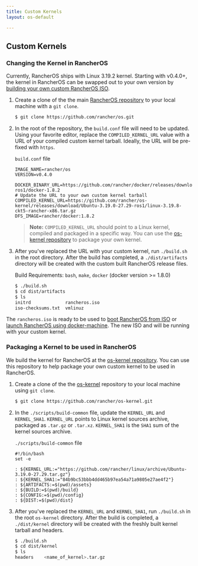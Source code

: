 ```yaml
---
title: Custom Kernels
layout: os-default

---
```


## Custom Kernels

### Changing the Kernel in RancherOS 

Currently, RancherOS ships with Linux 3.19.2 kernel. Starting with v0.4.0+, the kernel in RancherOS can be swapped out to your own version by [building your own custom RancherOS ISO]({{site.baseurl}}/os/configuration/custom-rancheros-iso/).

 1. Create a clone of the the main [RancherOS repository](https://github.com/rancher/os) to your local machine with a `git clone`. 

    ```bash
    $ git clone https://github.com/rancher/os.git
    ```

 2. In the root of the repository, the `build.conf` file will need to be updated. Using your favorite editor, replace the `COMPILED_KERNEL_URL` value with a URL of your compiled custom kernel tarball. Ideally, the URL will be pre-fixed with `https`.

     `build.conf` file

     ```
     IMAGE_NAME=rancher/os
     VERSION=v0.4.0
 
     DOCKER_BINARY_URL=https://github.com/rancher/docker/releases/download/v1.8.2-ros1/docker-1.8.2
     # Update the URL to your own custom kernel tarball
     COMPILED_KERNEL_URL=https://github.com/rancher/os-kernel/releases/download/Ubuntu-3.19.0-27.29-ros1/linux-3.19.8-ckt5-rancher-x86.tar.gz
     DFS_IMAGE=rancher/docker:1.8.2
     ```

     > **Note:** `COMPILED_KERNEL_URL` should point to a Linux kernel, compiled and packaged in a specific way. You can use the [os-kernel repository](https://github.com/rancher/os-kernel) to package your own kernel.
  
 3. After you've replaced the URL with your custom kernel, run `./build.sh` in the root directory. After the build has completed, a `./dist/artifacts` directory will be created with the custom built RancherOS release files. 

     Build Requirements: `bash`, `make`, `docker` (docker version >= 1.8.0)
     
     ```bash
     $ ./build.sh
     $ cd dist/artifacts
     $ ls
     initrd             rancheros.iso
     iso-checksums.txt	vmlinuz
     ```

The `rancheros.iso` is ready to be used to [boot RancherOS from ISO]({{site.baseurl}}/os/running-rancheros/workstation/boot-from-iso/) or [launch RancherOS using docker-machine]({{site.baseurl}}/os/running-rancheros/workstation/docker-machine). The new ISO and will be running with your custom kernel. 

### Packaging a Kernel to be used in RancherOS

We build the kernel for RancherOS at the [os-kernel repository](https://github.com/rancher/os-kernel). You can use this repository to help package your own custom kernel to be used in RancherOS.


1. Create a clone of the the [os-kernel](https://github.com/rancher/os-kernel) repository to your local machine using `git clone`.

     ```bash
     $ git clone https://github.com/rancher/os-kernel.git
     ```

2. In the `./scripts/build-common` file, update the `KERNEL_URL` and `KERNEL_SHA1`. `KERNEL_URL` points to Linux kernel sources archive, packaged as `.tar.gz` or `.tar.xz`. `KERNEL_SHA1` is the `SHA1` sum of the kernel sources archive.

     `./scripts/build-common` file

     ```
    #!/bin/bash
     set -e

     : ${KERNEL_URL:="https://github.com/rancher/linux/archive/Ubuntu-3.19.0-27.29.tar.gz"}
     : ${KERNEL_SHA1:="84b9bc53bbb4dd465b97ea54a71a9805e27ae4f2"}
     : ${ARTIFACTS:=$(pwd)/assets}
     : ${BUILD:=$(pwd)/build}
     : ${CONFIG:=$(pwd)/config}
     : ${DIST:=$(pwd)/dist}

     ```

3. After you've replaced the `KERNEL_URL` and `KERNEL_SHA1`, run `./build.sh` in the root `os-kernel` directory. After the build is completed, a `./dist/kernel` directory will be created with the freshly built kernel tarball and headers. 

     ```bash
     $ ./build.sh
     $ cd dist/kernel
     $ ls
     headers    <name_of_kernel>.tar.gz
     ```